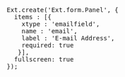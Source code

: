 <pre class="runnable ipadframe run">
Ext.create('Ext.form.Panel', {
  items : [{
    xtype : 'emailfield',
    name : 'email',
    label : 'E-mail Address',
    required: true
   }],
  fullscreen: true
});
</pre>